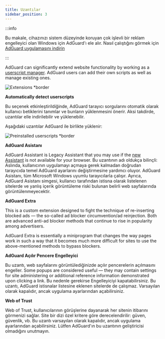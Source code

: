 ```yaml
---
title: Uzantılar
sidebar_position: 3
---
```


:::info

Bu makale, cihazınızı sistem düzeyinde koruyan çok işlevli bir reklam engelleyici olan Windows için AdGuard'ı ele alır. Nasıl çalıştığını görmek için [AdGuard uygulamasını indirin](https://agrd.io/download-kb-adblock)

:::

AdGuard can significantly extend website functionality by working as a [userscript manager](/general/extensions.md). AdGuard users can add their own scripts as well as manage existing ones.

![Extensions \*border](https://cdn.adtidy.org/content/kb/ad_blocker/windows/extensions/extensions.png)

**Automatically detect userscripts**

Bu seçenek etkinleştirildiğinde, AdGuard tarayıcı sorgularını otomatik olarak kullanıcı betiklerini tanımlar ve bunların yüklenmesini önerir. Aksi takdirde, uzantılar elle indirilebilir ve yüklenebilir.

Aşağıdaki uzantılar AdGuard ile birlikte yüklenir:

![Preinstalled userscripts \*border](https://cdn.adtidy.org/content/kb/ad_blocker/windows/extensions/extensions_enabled.png)

**AdGuard Asistanı**

AdGuard Assistant is Legacy Assistant that you may use if the [new Assistant](/adguard-for-windows/browser-assistant.md) is not available for your browser. Bu uzantının adı oldukça bilinçli: Aslında, kullanıcının uygulamayı açmaya gerek kalmadan doğrudan tarayıcıda temel AdGuard ayarlarını değiştirmesine yardımcı oluyor. AdGuard Asistanı, tüm Microsoft Windows uyumlu tarayıcılarla çalışır. Ayrıca, AdGuard Asistanı simgesi, kullanıcı tarafından istisna olarak listelenen sitelerde ve yanlış içerik görüntüleme riski bulunan belirli web sayfalarında görüntülenmeyecektir.

**AdGuard Extra**

This is a custom extension designed to fight the technique of re-inserting blocked ads — the so-called ad blocker circumvention/ad reinjection. Both are advanced anti-ad blocker methods that continue to rise in popularity among advertisers.

AdGuard Extra is essentially a miniprogram that changes the way pages work in such a way that it becomes much more difficult for sites to use the above-mentioned methods to bypass blockers.

**AdGuard Açılır Pencere Engelleyici**

Bu uzantı, web sayfalarını görüntülediğinizde açılır pencerelerin açılmasını engeller. Some popups are considered useful — they may contain settings for site administering or additional reference information demonstrated upon clicking a link. Bu nedenle gerekirse Engelleyiciyi kapatabilirsiniz. Bu uzantı, AdGuard istisnalar listesine eklenen sitelerde de çalışmaz. Varsayılan olarak kapalıdır, ancak uygulama ayarlarından açabilirsiniz.

**Web of Trust**

Web of Trust, kullanıcılarının görüşlerine dayanarak her sitenin itibarını görmenizi sağlar. Site bir dizi özel kritere göre derecelendirilir: güven, güvenlik, vb. Bu uzantı varsayılan olarak kapalıdır, ancak uygulama ayarlarından açabilirsiniz. Lütfen AdGuard'ın bu uzantının geliştiricisi olmadığını unutmayın.
